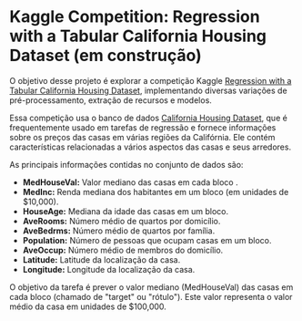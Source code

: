 # Kaggle Competition: Regression with a Tabular California Housing Dataset (em construção)

O objetivo desse projeto é explorar a competição Kaggle [Regression with a Tabular California Housing Dataset](https://www.kaggle.com/competitions/playground-series-s3e1/overview), implementando diversas variações de pré-processamento, extração de recursos e modelos. 

Essa competição usa o banco de dados [California Housing Dataset](https://inria.github.io/scikit-learn-mooc/python_scripts/datasets_california_housing.html), que é frequentemente usado em tarefas de regressão e fornece informações sobre os preços das casas em várias regiões da Califórnia. Ele contém características relacionadas a vários aspectos das casas e seus arredores. 

As principais informações contidas no conjunto de dados são:

- **MedHouseVal:** Valor mediano das casas em cada bloco .
- **MedInc:** Renda mediana dos habitantes em um bloco (em unidades de $10,000).
- **HouseAge:** Mediana da idade das casas em um bloco.
- **AveRooms:** Número médio de quartos por domicílio.
- **AveBedrms:** Número médio de quartos por família.
- **Population:** Número de pessoas que ocupam casas em um bloco.
- **AveOccup:** Número médio de membros do domicílio.
- **Latitude:** Latitude da localização da casa.
- **Longitude:** Longitude da localização da casa.

O objetivo da tarefa é prever o valor mediano (MedHouseVal) das casas em cada bloco (chamado de "target" ou "rótulo"). Este valor representa o valor médio da casa em unidades de $100,000.  
